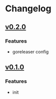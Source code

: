 # Changelog

## [v0.2.0](https://github.com/lukasmetzner/hetzner-storage-box-prometheus-exporter/releases/tag/v0.2.0)

### Features

- goreleaser config

## [v0.1.0](https://github.com/lukasmetzner/hetzner-storage-box-prometheus-exporter/releases/tag/v0.1.0)

### Features

- init
